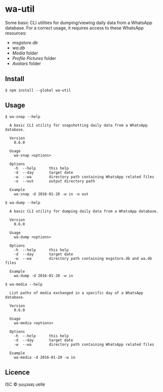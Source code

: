 wa-util
=======

Some basic CLI utilities for dumping/viewing daily data from a
WhatsApp database.
For a correct usage, it requires access to these WhatsApp resources:

* _msgstore.db_
* _wa.db_
* _Media_ folder
* _Profile Pictures_ folder
* _Avatars_ folder

## Install

```
$ npm install --global wa-util
```

## Usage

```console
$ wa-snap --help

  A basic CLI utility for snapshotting daily data from a WhatsApp database.

  Version
    0.6.0

  Usage
    wa-snap <options>

  Options
    -h	--help		this help
    -d	--day		target date
    -w	--wa		directory path containing WhatsApp related files
    -o	--out		output directory path

  Example
    wa-snap -d 2016-01-20 -w in -o out
```

```console
$ wa-dump --help

  A basic CLI utility for dumping daily data from a WhatsApp database.

  Version
    0.6.0

  Usage
    wa-dump <options>

  Options
    -h	--help		this help
    -d	--day		target date
    -w	--wa		directory path containing msgstore.db and wa.db files

  Example
    wa-dump -d 2016-01-20 -w in
```

```console
$ wa-media --help

  List paths of media exchanged in a specific day of a WhatsApp database.

  Version
    0.6.0

  Usage
    wa-media <options>

  Options
    -h	--help		this help
    -d	--day		target date
    -w	--wa		directory path containing WhatsApp related files

  Example
    wa-media -d 2016-01-20 -w in
```

## Licence

ISC © ᴉuᴉɥɔsɐʇ uɐllɐ
